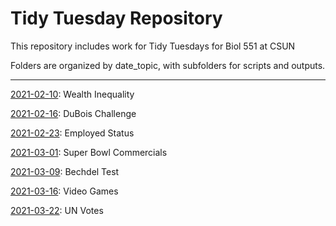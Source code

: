 # Tidy Tuesday Repository

This repository includes work for Tidy Tuesdays for Biol 551 at CSUN

Folders are organized by date_topic, with subfolders for scripts and outputs.

***

[2021-02-10](https://github.com/emwilson243/TidyTuesday/tree/main/20210210_wealthinequality): Wealth Inequality

[2021-02-16](https://github.com/emwilson243/TidyTuesday/tree/main/20210216_dubois): DuBois Challenge

[2021-02-23](https://github.com/emwilson243/TidyTuesday/tree/main/20210223_employedstatus): Employed Status

[2021-03-01](https://github.com/emwilson243/TidyTuesday/tree/main/20210301_superbowl): Super Bowl Commercials

[2021-03-09](https://github.com/emwilson243/TidyTuesday/tree/main/20210309_bechdeltest): Bechdel Test

[2021-03-16](https://github.com/emwilson243/TidyTuesday/tree/main/20210316_games): Video Games

[2021-03-22](https://github.com/emwilson243/TidyTuesday/tree/main/20210322_votes): UN Votes
